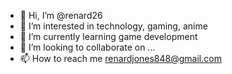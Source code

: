 - 👋 Hi, I’m @renard26
- 👀 I’m interested in technology, gaming, anime
- 🌱 I’m currently learning game development 
- 💞️ I’m looking to collaborate on ...
- 📫 How to reach me renardjones848@gmail.com

<!---
renard26/renard26 is a ✨ special ✨ repository because its `README.md` (this file) appears on your GitHub profile.
You can click the Preview link to take a look at your changes.
--->
